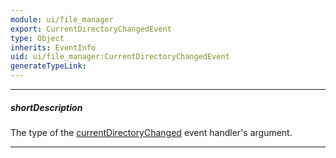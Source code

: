 ```yaml
---
module: ui/file_manager
export: CurrentDirectoryChangedEvent
type: Object
inherits: EventInfo
uid: ui/file_manager:CurrentDirectoryChangedEvent
generateTypeLink: 
---
```

---
##### shortDescription
The type of the [currentDirectoryChanged]({basewidgetpath}/Events/#currentDirectoryChanged) event handler's argument.

---
<!-- Description goes here -->